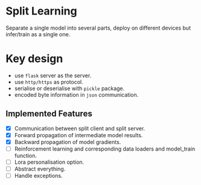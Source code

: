 # Split Learning

Separate a single model into several parts, deploy on different devices but infer/train as a single one.

# Key design

- use `flask` server as the server.
- use `http/https` as protocol.
- serialise or deserialise with `pickle` package.
- encoded byte information in `json` communication.

## Implemented Features

- [x] Communication between split client and split server.
- [x] Forward propagation of intermediate model results.
- [x] Backward propagation of model gradients.
- [ ] Reinforcement learning and corresponding data loaders and model_train function.
- [ ] Lora personalisation option.
- [ ] Abstract everything.
- [ ] Handle exceptions.
